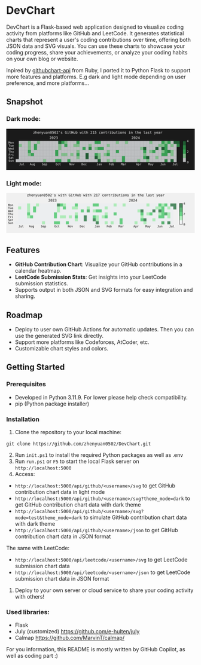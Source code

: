 # DevChart

DevChart is a Flask-based web application designed to visualize coding activity from platforms like GitHub and LeetCode. It generates statistical charts that represent a user's coding contributions over time, offering both JSON data and SVG visuals. You can use these charts to showcase your coding progress, share your achievements, or analyze your coding habits on your own blog or website.

Inpired by [githubchart-api](https://github.com/2016rshah/githubchart-api) from Ruby, I ported it to Python Flask to support more features and platforms. E.g dark and light mode depending on user preference, and more platforms...

## Snapshot
### Dark mode:
![Dark mode](examples/dark.png)
### Light mode:
![Light mode](examples/light.png)

## Features

- **GitHub Contribution Chart**: Visualize your GitHub contributions in a calendar heatmap.
- **LeetCode Submission Stats**: Get insights into your LeetCode submission statistics.
- Supports output in both JSON and SVG formats for easy integration and sharing.

## Roadmap
- Deploy to user own GitHub Actions for automatic updates. Then you can use the generated SVG link directly.
- Support more platforms like Codeforces, AtCoder, etc.
- Customizable chart styles and colors.

## Getting Started

### Prerequisites

- Developed in Python 3.11.9. For lower please help check compatibility. 
- pip (Python package installer)

### Installation

1. Clone the repository to your local machine:

```
git clone https://github.com/zhenyuan0502/DevChart.git
```

2. Run `init.ps1` to install the required Python packages as well as .env
3. Run `run.ps1` or `F5` to start the local Flask server on `http://localhost:5000`
4. Access:
- `http://localhost:5000/api/github/<username>/svg` to get GitHub contribution chart data in light mode
- `http://localhost:5000/api/github/<username>/svg?theme_mode=dark` to get GitHub contribution chart data with dark theme
- `http://localhost:5000/api/github/<username>/svg?mode=test&theme_mode=dark` to simulate GitHub contribution chart data with dark theme
- `http://localhost:5000/api/github/<username>/json` to get GitHub contribution chart data in JSON format

The same with LeetCode:
- `http://localhost:5000/api/leetcode/<username>/svg` to get LeetCode submission chart data
- `http://localhost:5000/api/leetcode/<username>/json` to get LeetCode submission chart data in JSON format

1. Deploy to your own server or cloud service to share your coding activity with others!

### Used libraries:
- Flask
- July (customized) https://github.com/e-hulten/july
- Calmap https://github.com/MarvinT/calmap/


For you information, this README is mostly written by GitHub Copilot, as well as coding part :)